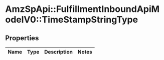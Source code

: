 # AmzSpApi::FulfillmentInboundApiModelV0::TimeStampStringType

## Properties
Name | Type | Description | Notes
------------ | ------------- | ------------- | -------------

